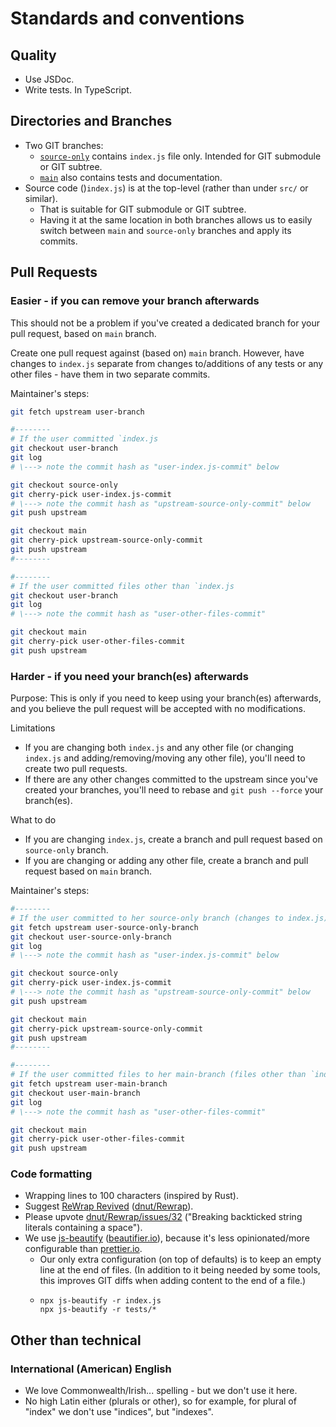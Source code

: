 # Standards and conventions

## Quality

- Use JSDoc.
- Write tests. In TypeScript.

## Directories and Branches

- Two GIT branches:
  - [`source-only`](https://github.com/TransTitle/TransTitle/tree/source-only) contains `index.js`
    file only. Intended for GIT submodule or GIT subtree.
  - [`main`](https://github.com/TransTitle/TransTitle) also contains tests and documentation.
- Source code ()`index.js`) is at the top-level (rather than under `src/` or similar).
  - That is suitable for GIT submodule or GIT subtree.
  - Having it at the same location in both branches allows us to easily switch between `main` and
    `source-only` branches and apply its commits.

## Pull Requests

### Easier - if you can remove your branch afterwards

This should not be a problem if you've created a dedicated branch for your pull request, based on
`main` branch.

Create one pull request against (based on) `main` branch. However, have changes to `index.js`
separate from changes to/additions of any tests or any other files - have them in two separate
commits.

Maintainer's steps:

```bash
git fetch upstream user-branch

#--------
# If the user committed `index.js
git checkout user-branch
git log
# \---> note the commit hash as "user-index.js-commit" below

git checkout source-only
git cherry-pick user-index.js-commit
# \---> note the commit hash as "upstream-source-only-commit" below
git push upstream

git checkout main
git cherry-pick upstream-source-only-commit
git push upstream
#--------

#--------
# If the user committed files other than `index.js
git checkout user-branch
git log
# \---> note the commit hash as "user-other-files-commit"

git checkout main
git cherry-pick user-other-files-commit
git push upstream
```

### Harder - if you need your branch(es) afterwards

Purpose: This is only if you need to keep using your branch(es) afterwards, and you believe the pull
request will be accepted with no modifications.

Limitations
- If you are changing both `index.js` and any other file (or changing `index.js` and
  adding/removing/moving any other file), you'll need to create two pull requests.
- If there are any other changes committed to the upstream since you've created your branches,
  you'll need to rebase and `git push --force` your branch(es).

What to do
- If you are changing `index.js`, create a branch and pull request based on `source-only` branch.
- If you are changing or adding any other file, create a branch and pull request based on `main`
  branch.

Maintainer's steps:

```bash
#--------
# If the user committed to her source-only branch (changes to index.js)
git fetch upstream user-source-only-branch
git checkout user-source-only-branch
git log
# \---> note the commit hash as "user-index.js-commit" below

git checkout source-only
git cherry-pick user-index.js-commit
# \---> note the commit hash as "upstream-source-only-commit" below
git push upstream

git checkout main
git cherry-pick upstream-source-only-commit
git push upstream
#--------

#--------
# If the user committed files to her main-branch (files other than `index.js)
git fetch upstream user-main-branch
git checkout user-main-branch
git log
# \---> note the commit hash as "user-other-files-commit"

git checkout main
git cherry-pick user-other-files-commit
git push upstream
```

### Code formatting

- Wrapping lines to 100 characters (inspired by Rust).
- Suggest [ReWrap Revived](https://marketplace.visualstudio.com/items?itemName=dnut.rewrap-revived)
  ([dnut/Rewrap](https://github.com/dnut/Rewrap/)).
- Please upvote [dnut/Rewrap/issues/32](https://github.com/dnut/Rewrap/issues/32) ("Breaking
  backticked string literals containing a space").
- We use [js-beautify](https://github.com/beautifier/js-beautify)
  ([beautifier.io](https://beautifier.io/)), because it's less opinionated/more configurable than
  [prettier.io](https://prettier.io/).
  - Our only extra configuration (on top of defaults) is to keep an empty line at the end of files.
    (In addition to it being needed by some tools, this improves GIT diffs when adding content to
    the end of a file.)
  - ```
    npx js-beautify -r index.js
    npx js-beautify -r tests/*
    ```

## Other than technical
### International (American) English

- We love Commonwealth/Irish... spelling - but we don't use it here.
- No high Latin either (plurals or other), so for example, for plural of "index" we don't use
  "indices", but "indexes".
